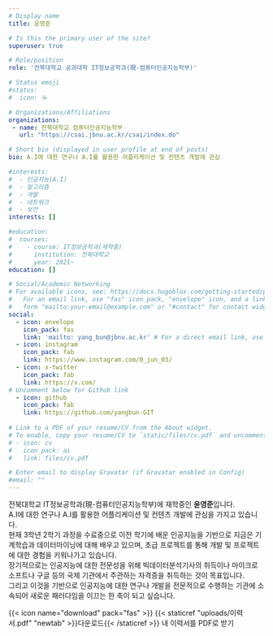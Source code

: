 ```yaml
---
# Display name
title: 윤영준

# Is this the primary user of the site?
superuser: true

# Role/position
role: '전북대학교 공과대학 IT정보공학과(現-컴퓨터인공지능학부)'

# Status emoji
#status:
#  icon: ☕️

# Organizations/Affiliations
organizations:
 - name: 전북대학교 컴퓨터인공지능학부
   url: "https://csai.jbnu.ac.kr/csai/index.do"

# Short bio (displayed in user profile at end of posts)
bio: A.I에 대한 연구나 A.I를 활용한 어플리케이션 및 컨텐츠 개발에 관심

#interests:
#  - 인공지능(A.I)
#  - 알고리즘
#  - 개발
#  - 네트워크
#  - 보안
interests: []

#education:
#  courses:
#    - course: IT정보공학과(재학중)
#      institution: 전북대학교
#      year: 2021~
education: []

# Social/Academic Networking
# For available icons, see: https://docs.hugoblox.com/getting-started/page-builder/#icons
#   For an email link, use "fas" icon pack, "envelope" icon, and a link in the
#   form "mailto:your-email@example.com" or "#contact" for contact widget.
social:
  - icon: envelope
    icon_pack: fas
    link: 'mailto: yang_bun@jbnu.ac.kr' # For a direct email link, use "mailto:test@example.org".
  - icon: instagram
    icon_pack: fab
    link: https://www.instagram.com/0_jun_03/
  - icon: x-twitter
    icon_pack: fab
    link: https://x.com/
# Uncomment below for Github link
  - icon: github
    icon_pack: fab
    link: https://github.com/yangbun-GIT
    
# Link to a PDF of your resume/CV from the About widget.
# To enable, copy your resume/CV to `static/files/cv.pdf` and uncomment the lines below.
# - icon: cv
#   icon_pack: ai
#   link: files/cv.pdf

# Enter email to display Gravatar (if Gravatar enabled in Config)
#email: ""
---
```


전북대학교 IT정보공학과(現-컴퓨터인공지능학부)에 재학중인 **윤영준**입니다.  
A.I에 대한 연구나 A.I를 활용한 어플리케이션 및 컨텐츠 개발에 관심을 가지고 있습니다.   
현재 3학년 2학기 과정을 수료중으로 이전 학기에 배운 인공지능을 기반으로 지금은 기계학습과 데이터마이닝에 대해 배우고 있으며, 초급 프로젝트를 통해 개발 및 프로젝트에 대한 경험을 키워나가고 있습니다.  
장기적으로는 인공지능에 대한 전문성을 위해 빅데이터분석기사의 취득이나 마이크로소프트나 구글 등의 국제 기관에서 주관하는 자격증을 취득하는 것이 목표입니다.   
그리고 이것을 기반으로 인공지능에 대한 연구나 개발을 전문적으로 수행하는 기관에 소속되어 새로운 패러다임을 이끄는 한 축이 되고 싶습니다.

{{< icon name="download" pack="fas" >}} {{< staticref "uploads/이력서.pdf" "newtab" >}}다운로드{{< /staticref >}} 내 이력서를 PDF로 받기
